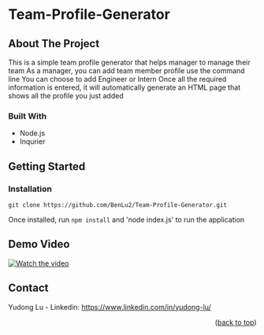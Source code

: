 # Team-Profile-Generator


<!-- ABOUT THE PROJECT -->
## About The Project
This is a simple team profile generator that helps manager to manage their team
As a manager, you can add team member profile use the command line
You can choose to add Engineer or Intern
Once all the required information is entered, it will automatically generate an HTML page that shows all the profile you just added



### Built With

* Node.js
* Inqurier


<!-- GETTING STARTED -->
## Getting Started
 ### Installation

`
git clone https://github.com/BenLu2/Team-Profile-Generator.git
`

Once installed, run `npm install` and 'node index.js' to run the application
<!-- USAGE EXAMPLES -->
## Demo Video


[![Watch the video](https://img.youtube.com/vi/CLnGgKBN88c/maxresdefault.jpg)](https://youtu.be/CLnGgKBN88c)

<!-- CONTACT -->
## Contact

Yudong Lu - Linkedin: https://www.linkedin.com/in/yudong-lu/

<p align="right">(<a href="#top">back to top</a>)</p>

